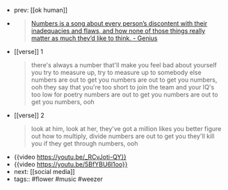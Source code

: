 - prev: [[ok human]]
- > [Numbers is a song about every person’s discontent with their inadequacies and flaws, and how none of those things really matter as much they’d like to think. - Genius](https://genius.com/Weezer-numbers-lyrics)
- [[verse]] 1
  > there's always a number that'll make you feel bad about yourself
  you try to measure up, try to measure up to somebody else
  numbers are out to get you
  numbers are out to get you
  numbers, ooh
  > they say that you're too short to join the team
  and your IQ's too low for poetry
  numbers are out to get you
  numbers are out to get you
  numbers, ooh
- [[verse]] 2
  > look at him, look at her, they've got a million likes
  you better figure out how to multiply, divide
  numbers are out to get you
  they'll kill you if they get through
  numbers, ooh
- {{video https://youtu.be/_RCvJoti-QY}}
- {{video https://youtu.be/5BfYBU6l1oo}}
- next: [[social media]]
- tags:: #flower #music #weezer